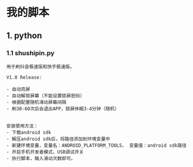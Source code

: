 # 我的脚本

## 1. python

### 1.1 shushipin.py

```
用于刷抖音极速版和快手极速版。

V1.0 Release:

- 自动亮屏
- 自动解锁屏幕（不能设置锁屏密码）
- 根据配置随机滑动屏幕间隔
- 刷30-60次后会退出APP，锁屏休眠3-4分钟（随机）


安装使用方法：
- 下载android sdk
- 解压android sdk后，将路径添加到环境变量中
- 新建环境变量，变量名：ANDROID_PLATFORM_TOOLS， 变量值：android sdk路径
- 开启手机开发者模式，USB调试开关
- 执行脚本，输入滑动次数即可。
```